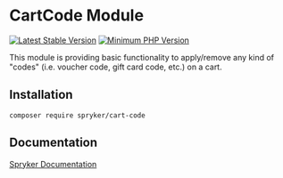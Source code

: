 # CartCode Module
[![Latest Stable Version](https://poser.pugx.org/spryker/cart-code/v/stable.svg)](https://packagist.org/packages/spryker/cart-code)
[![Minimum PHP Version](https://img.shields.io/badge/php-%3E%3D%208.0-8892BF.svg)](https://php.net/)

This module is providing basic functionality to apply/remove any kind of "codes" (i.e. voucher code, gift card code, etc.) on a cart.

## Installation

```
composer require spryker/cart-code
```

## Documentation

[Spryker Documentation](https://docs.spryker.com)
